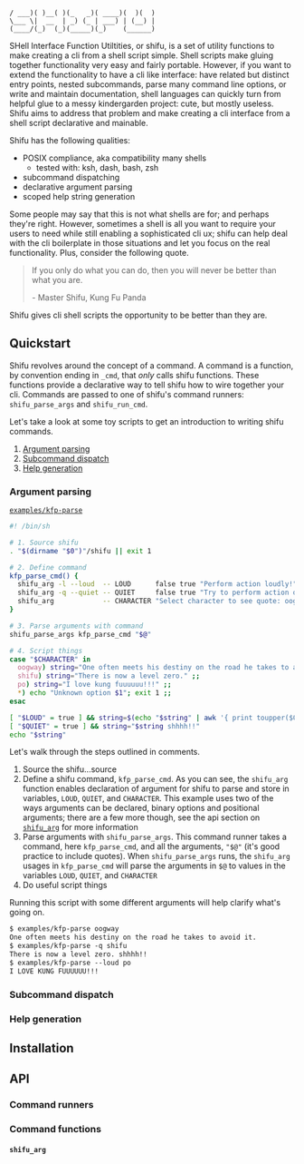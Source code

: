 ```
/ ___)( )__( )(_   _)( ____)(  )(  )
\___ \|  __  | _) (_ | ___) | (__) | 
(____/(_)  (_)(_____)(_)    (______)
```

SHell Interface Function Utiltities, or shifu, is a set of utility functions to make creating a cli from a shell script simple. Shell scripts make gluing together functionality very easy and fairly portable. However, if you want to extend the functionality to have a cli like interface: have related but distinct entry points, nested subcommands, parse many command line options, or write and maintain documentation, shell languages can quickly turn from helpful glue to a messy kindergarden project: cute, but mostly useless. Shifu aims to address that problem and make creating a cli interface from a shell script declarative and mainable.

Shifu has the following qualities:
* POSIX compliance, aka compatibility many shells
  * tested with: ksh, dash, bash, zsh
* subcommand dispatching
* declarative argument parsing
* scoped help string generation

Some people may say that this is not what shells are for; and perhaps they're right. However, sometimes a shell is all you want to require your users to need while still enabling a sophisticated cli ux; shifu can help deal with the cli boilerplate in those situations and let you focus on the real functionality. Plus, consider the following quote.

> If you only do what you can do, then you will never be better than what you are.
>
> \- Master Shifu, Kung Fu Panda

Shifu gives cli shell scripts the opportunity to be better than they are.

## Quickstart

Shifu revolves around the concept of a command. A command is a function, by convention ending in `_cmd`, that _only_ calls shifu functions. These functions provide a declarative way to tell shifu how to wire together your cli. Commands are passed to one of shifu's command runners: `shifu_parse_args` and `shifu_run_cmd`.

Let's take a look at some toy scripts to get an introduction to writing shifu commands.

1. [Argument parsing](#argument-parsing)
2. [Subcommand dispatch](#subcommand-dispatch)
3. [Help generation](#help-generation)

### Argument parsing

[`examples/kfp-parse`](/examples/kfp-parse)

```sh
#! /bin/sh

# 1. Source shifu
. "$(dirname "$0")"/shifu || exit 1

# 2. Define command
kfp_parse_cmd() {
  shifu_arg -l --loud  -- LOUD      false true "Perform action loudly!"
  shifu_arg -q --quiet -- QUIET     false true "Try to perform action quietly!"
  shifu_arg            -- CHARACTER "Select character to see quote: oogway, shifu, po"
}

# 3. Parse arguments with command
shifu_parse_args kfp_parse_cmd "$@"

# 4. Script things
case "$CHARACTER" in
  oogway) string="One often meets his destiny on the road he takes to avoid it." ;;
  shifu) string="There is now a level zero." ;;
  po) string="I love kung fuuuuuu!!!" ;;
  *) echo "Unknown option $1"; exit 1 ;;
esac

[ "$LOUD" = true ] && string=$(echo "$string" | awk '{ print toupper($0) }')
[ "$QUIET" = true ] && string="$string shhhh!!"
echo "$string"
```

Let's walk through the steps outlined in comments.
1. Source the shifu...source
2. Define a shifu command, `kfp_parse_cmd`. As you can see, the `shifu_arg` function enables declaration of argument for shifu to parse and store in variables, `LOUD`, `QUIET`, and `CHARACTER`. This example uses two of the ways arguments can be declared, binary options and positional arguments; there are a few more though, see the api section on [`shifu_arg`](#shifu_arg) for more information
3. Parse arguments with `shifu_parse_args`. This command runner takes a command, here `kfp_parse_cmd`, and all the arguments, `"$@"` (it's good practice to include quotes). When `shifu_parse_args` runs, the `shifu_arg` usages in `kfp_parse_cmd` will parse the arguments in `$@` to values in the variables `LOUD`, `QUIET`, and `CHARACTER`
4. Do useful script things

Running this script with some different arguments will help clarify what's going on.

```txt
$ examples/kfp-parse oogway
One often meets his destiny on the road he takes to avoid it.
$ examples/kfp-parse -q shifu
There is now a level zero. shhhh!!
$ examples/kfp-parse --loud po
I LOVE KUNG FUUUUUU!!!
```

### Subcommand dispatch

### Help generation

## Installation

## API

### Command runners

### Command functions

#### `shifu_arg`
